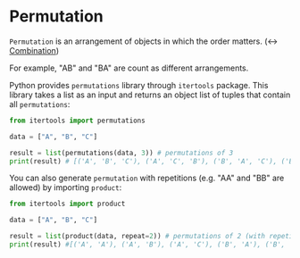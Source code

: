 # Permutation 

```Permutation``` is an arrangement of objects in which the order matters. (<-> [Combination](https://github.com/jbcolby0063/til/blob/main/algorithms/combination.md))

For example, "AB" and "BA" are count as different arrangements. 

Python provides ```permutations``` library through ```itertools``` package. This library takes a 
list as an input and returns an object list of tuples that contain all ```permutations```:
```python
from itertools import permutations 

data = ["A", "B", "C"]

result = list(permutations(data, 3)) # permutations of 3
print(result) # [('A', 'B', 'C'), ('A', 'C', 'B'), ('B', 'A', 'C'), ('B', 'C', 'A'), ('C', 'A', 'B'), ('C', 'B', 'A')]
```

You can also generate ```permutation``` with repetitions (e.g. "AA" and "BB" are allowed) by importing ```product```:
```python
from itertools import product

data = ["A", "B", "C"]

result = list(product(data, repeat=2)) # permutations of 2 (with repetition)
print(result) #[('A', 'A'), ('A', 'B'), ('A', 'C'), ('B', 'A'), ('B', 'B'), ('B', 'C'), ('C', 'A'), ('C', 'B'), ('C', 'C')]
```
